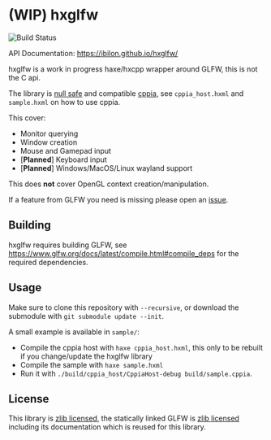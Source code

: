 # (WIP) hxglfw

![Build Status](https://github.com/ibilon/hxglfw/workflows/Main/badge.svg)

API Documentation: <https://ibilon.github.io/hxglfw/>

hxglfw is a work in progress haxe/hxcpp wrapper around GLFW, this is not the C api.

The library is [null safe](https://haxe.org/manual/cr-null-safety.html) and compatible [cppia](https://haxe.org/manual/target-cppia.html), see `cppia_host.hxml` and `sample.hxml` on how to use cppia.

This cover:

* Monitor querying
* Window creation
* Mouse and Gamepad input
* [**Planned**] Keyboard input
* [**Planned**] Windows/MacOS/Linux wayland support

This does **not** cover OpenGL context creation/manipulation.

If a feature from GLFW you need is missing please open an [issue](https://github.com/ibilon/hxglfw/issues).

## Building

hxglfw requires building GLFW, see <https://www.glfw.org/docs/latest/compile.html#compile_deps> for the required dependencies.

## Usage

Make sure to clone this repository with `--recursive`, or download the submodule with `git submodule update --init`.

A small example is available in `sample/`:

* Compile the cppia host with `haxe cppia_host.hxml`, this only to be rebuilt if you change/update the hxglfw library
* Compile the sample with `haxe sample.hxml`
* Run it with `./build/cppia_host/CppiaHost-debug build/sample.cppia`.

## License

This library is [zlib licensed](https://github.com/ibilon/hxglfw/blob/LICENSE.md), the statically linked GLFW is [zlib licensed](https://github.com/glfw/glfw/blob/master/LICENSE.md) including its documentation which is reused for this library.
